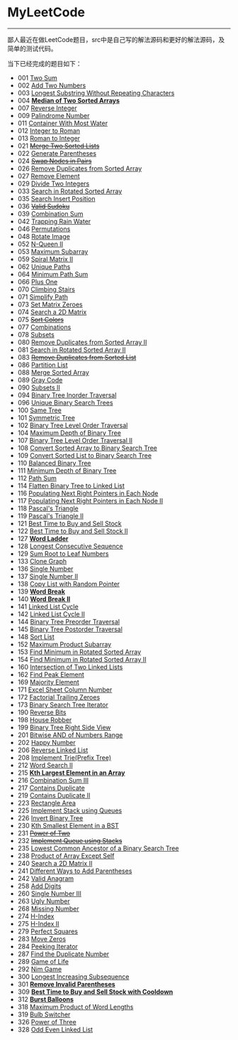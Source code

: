 # MyLeetCode

----

鄙人最近在做LeetCode题目，src中是自己写的解法源码和更好的解法源码，及简单的测试代码。

当下已经完成的题目如下：

* 001 [Two Sum](https://github.com/ChePeatio/MyLeetCode/tree/master/src/com/chepeatio/twoSum/TwoSum.java)
* 002 [Add Two Numbers](https://github.com/ChePeatio/MyLeetCode/tree/master/src/com/chepeatio/addTwoNumbers/AddTwoNumbers.java)
* 003 [Longest Substring Without Repeating Characters](https://github.com/ChePeatio/MyLeetCode/tree/master/src/com/chepeatio/longestSubstringWithoutRepeatingCharacters/LongestSubstringWithoutRepeatingCharacters.java)
* 004 [**Median of Two Sorted Arrays**](https://github.com/ChePeatio/MyLeetCode/tree/master/src/com/chepeatio/medianOfTwoSortedArrays/MedianOfTwoSortedArrays.java)
* 007 [Reverse Integer](https://github.com/ChePeatio/MyLeetCode/tree/master/src/com/chepeatio/reverseInteger/ReverseInteger.java)
* 009 [Palindrome Number](https://github.com/ChePeatio/MyLeetCode/tree/master/src/com/chepeatio/palindromeNumber/PalindromeNumber.java)
* 011 [Container With Most Water](https://github.com/ChePeatio/MyLeetCode/tree/master/src/com/chepeatio/containerWithMostWater/ContainerWithMostWater.java)
* 012 [Integer to Roman](https://github.com/ChePeatio/MyLeetCode/tree/master/src/com/chepeatio/integerToRoman/IntegerToRoman.java)
* 013 [Roman to Integer](https://github.com/ChePeatio/MyLeetCode/tree/master/src/com/chepeatio/romanToInteger/RomanToInteger.java)
* 021 [~~Merge Two Sorted Lists~~](https://github.com/ChePeatio/MyLeetCode/tree/master/src/com/chepeatio/mergeTwoSortedLists/MergeTwoSortedLists.java)
* 022 [Generate Parentheses](https://github.com/ChePeatio/MyLeetCode/tree/master/src/com/chepeatio/generateParentheses/GenerateParentheses.java)
* 024 [~~Swap Nodes in Pairs~~](https://github.com/ChePeatio/MyLeetCode/tree/master/src/com/chepeatio/swapNodesInPairs/SwapNodesInPairs.java)
* 026 [Remove Duplicates from Sorted Array](https://github.com/ChePeatio/MyLeetCode/tree/master/src/com/chepeatio/removeDuplicatesFromSortedArray/RemoveDuplicatesFromSortedArray.java)
* 027 [Remove Element](https://github.com/ChePeatio/MyLeetCode/tree/master/src/com/chepeatio/removeElement/RemoveElement.java)
* 029 [Divide Two Integers](https://github.com/ChePeatio/MyLeetCode/tree/master/src/com/chepeatio/divideTwoIntegers/DivideTwoIntegers.java)
* 033 [Search in Rotated Sorted Array](https://github.com/ChePeatio/MyLeetCode/tree/master/src/com/chepeatio/searchInRotatedSortedArray/SearchInRotatedSortedArray.java)
* 035 [Search Insert Position](https://github.com/ChePeatio/MyLeetCode/tree/master/src/com/chepeatio/searchInsertPosition/SearchInsertPosition.java)
* 036 [~~Valid Sudoku~~](https://github.com/ChePeatio/MyLeetCode/tree/master/src/com/chepeatio/validSudoku/ValidSudoku.java)
* 039 [Combination Sum](https://github.com/ChePeatio/MyLeetCode/tree/master/src/com/chepeatio/combinationSum/CombinationSum.java)
* 042 [Trapping Rain Water](https://github.com/ChePeatio/MyLeetCode/tree/master/src/com/chepeatio/trappingRainWater/TrappingRainWater.java)
* 046 [Permutations](https://github.com/ChePeatio/MyLeetCode/tree/master/src/com/chepeatio/permutations/Permutations.java)
* 048 [Rotate Image](https://github.com/ChePeatio/MyLeetCode/tree/master/src/com/chepeatio/rotateImage/RotateImage.java)
* 052 [N-Queen II](https://github.com/ChePeatio/MyLeetCode/tree/master/src/com/chepeatio/n_Queens/N_Queens_II.java)
* 053 [Maximum Subarray](https://github.com/ChePeatio/MyLeetCode/tree/master/src/com/chepeatio/maximumSubarray/MaximumSubarray.java)
* 059 [Spiral Matrix II](https://github.com/ChePeatio/MyLeetCode/tree/master/src/com/chepeatio/spiralMatrix/SpiralMatrixII.java)
* 062 [Unique Paths](https://github.com/ChePeatio/MyLeetCode/tree/master/src/com/chepeatio/uniquePaths/UniquePaths.java)
* 064 [Minimum Path Sum](https://github.com/ChePeatio/MyLeetCode/tree/master/src/com/chepeatio/minimumPathSum/MinimumPathSum.java)
* 066 [Plus One](https://github.com/ChePeatio/MyLeetCode/tree/master/src/com/chepeatio/plusOne/PlusOne.java)
* 070 [Climbing Stairs](https://github.com/ChePeatio/MyLeetCode/tree/master/src/com/chepeatio/climbingStairs/ClimbingStairs.java)
* 071 [Simplify Path](https://github.com/ChePeatio/MyLeetCode/tree/master/src/com/chepeatio/simplifyPath/SimplifyPath.java)
* 073 [Set Matrix Zeroes](https://github.com/ChePeatio/MyLeetCode/tree/master/src/com/chepeatio/setMatrixZeroes/SetMatrixZeroes.java)
* 074 [Search a 2D Matrix](https://github.com/ChePeatio/MyLeetCode/tree/master/src/com/chepeatio/searchA2DMatrix/SearchA2DMatrix.java)
* 075 [~~Sort Colors~~](https://github.com/ChePeatio/MyLeetCode/tree/master/src/com/chepeatio/sortColors/SortColors.java)
* 077 [Combinations](https://github.com/ChePeatio/MyLeetCode/tree/master/src/com/chepeatio/combinations/Combinations.java)
* 078 [Subsets](https://github.com/ChePeatio/MyLeetCode/tree/master/src/com/chepeatio/subsets/Subsets.java)
* 080 [Remove Duplicates from Sorted Array II](https://github.com/ChePeatio/MyLeetCode/tree/master/src/com/chepeatio/removeDuplicatesFromSortedArray/RemoveDuplicatesFromSortedArrayII.java)
* 081 [Search in Rotated Sorted Array II](https://github.com/ChePeatio/MyLeetCode/tree/master/src/com/chepeatio/searchInRotatedSortedArray/SearchInRotatedSortedArrayII.java)
* 083 [~~Remove Duplicates from Sorted List~~](https://github.com/ChePeatio/MyLeetCode/tree/master/src/com/chepeatio/removeDuplicatesFromSortedList/RemoveDuplicatesFromSortedList.java)
* 086 [Partition List](https://github.com/ChePeatio/MyLeetCode/tree/master/src/com/chepeatio/partitionList/PartitionList.java)
* 088 [Merge Sorted Array](https://github.com/ChePeatio/MyLeetCode/tree/master/src/com/chepeatio/mergeSortedArray/MergeSortedArray.java)
* 089 [Gray Code](https://github.com/ChePeatio/MyLeetCode/tree/master/src/com/chepeatio/grayCode/GrayCode.java)
* 090 [Subsets II](https://github.com/ChePeatio/MyLeetCode/tree/master/src/com/chepeatio/subsets/SubsetsII.java)
* 094 [Binary Tree Inorder Traversal](https://github.com/ChePeatio/MyLeetCode/tree/master/src/com/chepeatio/binaryTreeInorderTraversal/BinaryTreeInorderTraversal.java)
* 096 [Unique Binary Search Trees](https://github.com/ChePeatio/MyLeetCode/tree/master/src/com/chepeatio/uniqueBinarySearchTrees/UniqueBinarySearchTrees.java)
* 100 [Same Tree](https://github.com/ChePeatio/MyLeetCode/tree/master/src/com/chepeatio/sameTree/SameTree.java)
* 101 [Symmetric Tree](https://github.com/ChePeatio/MyLeetCode/tree/master/src/com/chepeatio/symmetricTree/SymmetricTree.java)
* 102 [Binary Tree Level Order Traversal](https://github.com/ChePeatio/MyLeetCode/tree/master/src/com/chepeatio/binaryTreeLevelOrderTraversal/BinaryTreeLevelOrderTraversal.java)
* 104 [Maximum Depth of Binary Tree](https://github.com/ChePeatio/MyLeetCode/tree/master/src/com/chepeatio/maximumDepthOfBinaryTree/MaximumDepthOfBinaryTree.java)
* 107 [Binary Tree Level Order Traversal II](https://github.com/ChePeatio/MyLeetCode/tree/master/src/com/chepeatio/binaryTreeLevelOrderTraversal/BinaryTreeLevelOrderTraversalII.java)
* 108 [Convert Sorted Array to Binary Search Tree](https://github.com/ChePeatio/MyLeetCode/tree/master/src/com/chepeatio/convertSortedArrayToBinarySearchTree/ConvertSortedArrayToBinarySearchTree.java)
* 109 [Convert Sorted List to Binary Search Tree](https://github.com/ChePeatio/MyLeetCode/tree/master/src/com/chepeatio/convertSortedListToBinarySearchTree/ConvertSortedListToBinarySearchTree.java)
* 110 [Balanced Binary Tree](https://github.com/ChePeatio/MyLeetCode/tree/master/src/com/chepeatio/balancedBinaryTree/BalancedBinaryTree.java)
* 111 [Minimum Depth of Binary Tree](https://github.com/ChePeatio/MyLeetCode/tree/master/src/com/chepeatio/minimumDepthOfBinaryTree/MinimumDepthOfBinaryTree.java)
* 112 [Path Sum](https://github.com/ChePeatio/MyLeetCode/tree/master/src/com/chepeatio/pathSum/PathSum.java)
* 114 [Flatten Binary Tree to Linked List](https://github.com/ChePeatio/MyLeetCode/tree/master/src/com/chepeatio/flattenBinaryTreeToLinkedList/FlattenBinaryTreeToLinkedList.java)
* 116 [Populating Next Right Pointers in Each Node](https://github.com/ChePeatio/MyLeetCode/tree/master/src/com/chepeatio/populatingNextRightPointersInEachNode/PopulatingNextRightPointersInEachNode.java)
* 117 [Populating Next Right Pointers in Each Node II](https://github.com/ChePeatio/MyLeetCode/tree/master/src/com/chepeatio/populatingNextRightPointersInEachNode/PopulatingNextRightPointersInEachNodeII.java)
* 118 [Pascal's Triangle](https://github.com/ChePeatio/MyLeetCode/tree/master/src/com/chepeatio/pascalTriangle/PascalTriangle.java)
* 119 [Pascal's Triangle II](https://github.com/ChePeatio/MyLeetCode/tree/master/src/com/chepeatio/pascalTriangle/PascalTriangleII.java)
* 121 [Best Time to Buy and Sell Stock](https://github.com/ChePeatio/MyLeetCode/tree/master/src/com/chepeatio/bestTimeToBuyAndSellStock/BestTimeToBuyAndSellStock.java)
* 122 [Best Time to Buy and Sell Stock II](https://github.com/ChePeatio/MyLeetCode/tree/master/src/com/chepeatio/bestTimeToBuyAndSellStock/BestTimeToBuyAndSellStockII.java)
* 127 [**Word Ladder**](https://github.com/ChePeatio/MyLeetCode/tree/master/src/com/chepeatio/wordLadder/WordLadder.java)
* 128 [Longest Consecutive Sequence](https://github.com/ChePeatio/MyLeetCode/tree/master/src/com/chepeatio/longestConsecutiveSequence/LongestConsecutiveSequence.java)
* 129 [Sum Root to Leaf Numbers](https://github.com/ChePeatio/MyLeetCode/tree/master/src/com/chepeatio/sumRootToLeafNumbers/SumRootToLeafNumbers.java)
* 133 [Clone Graph](https://github.com/ChePeatio/MyLeetCode/tree/master/src/com/chepeatio/cloneGraph/CloneGraph.java)
* 136 [Single Number](https://github.com/ChePeatio/MyLeetCode/tree/master/src/com/chepeatio/singleNumber/SingleNumber.java)
* 137 [Single Number II](https://github.com/ChePeatio/MyLeetCode/tree/master/src/com/chepeatio/singleNumber/SingleNumberII.java)
* 138 [Copy List with Random Pointer](https://github.com/ChePeatio/MyLeetCode/tree/master/src/com/chepeatio/copyListWithRandomPointer/CopyListWithRandomPointer.java)
* 139 [**Word Break**](https://github.com/ChePeatio/MyLeetCode/tree/master/src/com/chepeatio/wordBreak/WordBreak.java)
* 140 [**Word Break II**](https://github.com/ChePeatio/MyLeetCode/tree/master/src/com/chepeatio/wordBreakII/WordBreakII.java)
* 141 [Linked List Cycle](https://github.com/ChePeatio/MyLeetCode/tree/master/src/com/chepeatio/linkedListCycle/LinkedListCycle.java)
* 142 [Linked List Cycle II](https://github.com/ChePeatio/MyLeetCode/tree/master/src/com/chepeatio/linkedListCycle/LinkedListCycleII.java)
* 144 [Binary Tree Preorder Traversal](https://github.com/ChePeatio/MyLeetCode/tree/master/src/com/chepeatio/binaryTreePreorderTraversal/BinaryTreePreorderTraversal.java)
* 145 [Binary Tree Postorder Traversal](https://github.com/ChePeatio/MyLeetCode/tree/master/src/com/chepeatio/binaryTreePostorderTraversal/BinaryTreePostorderTraversal.java)
* 148 [Sort List](https://github.com/ChePeatio/MyLeetCode/tree/master/src/com/chepeatio/sortList/SortList.java)
* 152 [Maximum Product Subarray](https://github.com/ChePeatio/MyLeetCode/tree/master/src/com/chepeatio/maximumProductSubarray/MaximumProductSubarray.java)
* 153 [Find Minimum in Rotated Sorted Array](https://github.com/ChePeatio/MyLeetCode/tree/master/src/com/chepeatio/findMinimumInRotatedSortedArray/FindMinimumInRotatedSortedArray.java)
* 154 [Find Minimum in Rotated Sorted Array II](https://github.com/ChePeatio/MyLeetCode/tree/master/src/com/chepeatio/findMinimumInRotatedSortedArray/FindMinimumInRotatedSortedArrayII.java)
* 160 [Intersection of Two Linked Lists](https://github.com/ChePeatio/MyLeetCode/tree/master/src/com/chepeatio/intersectionOfTwoLinkedLists/IntersectionOfTwoLinkedLists.java)
* 162 [Find Peak Element](https://github.com/ChePeatio/MyLeetCode/tree/master/src/com/chepeatio/findPeakElement/FindPeakElement.java)
* 169 [Majority Element](https://github.com/ChePeatio/MyLeetCode/tree/master/src/com/chepeatio/majorityElement/MajorityElement.java)
* 171 [Excel Sheet Column Number](https://github.com/ChePeatio/MyLeetCode/tree/master/src/com/chepeatio/excelSheetColumnNumber/ExcelSheetColumnNumber.java)
* 172 [Factorial Trailing Zeroes](https://github.com/ChePeatio/MyLeetCode/tree/master/src/com/chepeatio/factorialTrailingZeroes/FactorialTrailingZeroes.java)
* 173 [Binary Search Tree Iterator](https://github.com/ChePeatio/MyLeetCode/tree/master/src/com/chepeatio/binarySearchTreeIterator/BinarySearchTreeIterator.java)
* 190 [Reverse Bits](https://github.com/ChePeatio/MyLeetCode/tree/master/src/com/chepeatio/reverseBits/ReverseBits.java)
* 198 [House Robber](https://github.com/ChePeatio/MyLeetCode/tree/master/src/com/chepeatio/houseRobber/HouseRobber.java)
* 199 [Binary Tree Right Side View](https://github.com/ChePeatio/MyLeetCode/tree/master/src/com/chepeatio/binaryTreeRightSideView/BinaryTreeRightSideView.java)
* 201 [Bitwise AND of Numbers Range](https://github.com/ChePeatio/MyLeetCode/tree/master/src/com/chepeatio/bitwiseANDofNumbersRange/BitwiseANDofNumbersRange.java)
* 202 [Happy Number](https://github.com/ChePeatio/MyLeetCode/tree/master/src/com/chepeatio/happyNumber/HappyNumber.java)
* 206 [Reverse Linked List](https://github.com/ChePeatio/MyLeetCode/tree/master/src/com/chepeatio/reverseLinkedList/ReverseLinkedList.java)
* 208 [Implement Trie(Prefix Tree)](https://github.com/ChePeatio/MyLeetCode/tree/master/src/com/chepeatio/implementTrie/ImplementTrie.java)
* 212 [Word Search II](https://github.com/ChePeatio/MyLeetCode/tree/master/src/com/chepeatio/wordSearch/WordSearchII.java)
* 215 [**Kth Largest Element in an Array**](https://github.com/ChePeatio/MyLeetCode/tree/master/src/com/chepeatio/kthLargestElementInAnArray/KthLargestElementInAnArray.java)
* 216 [Combination Sum III](https://github.com/ChePeatio/MyLeetCode/tree/master/src/com/chepeatio/combinationSum/CombinationSumIII.java)
* 217 [Contains Duplicate](https://github.com/ChePeatio/MyLeetCode/tree/master/src/com/chepeatio/containsDuplicate/ContainsDuplicate.java)
* 219 [Contains Duplicate II](https://github.com/ChePeatio/MyLeetCode/tree/master/src/com/chepeatio/containsDuplicate/ContainsDuplicateII.java)
* 223 [Rectangle Area](https://github.com/ChePeatio/MyLeetCode/tree/master/src/com/chepeatio/rectangleArea/RectangleArea.java)
* 225 [Implement Stack using Queues](https://github.com/ChePeatio/MyLeetCode/tree/master/src/com/chepeatio/implementStackUsingQueues/ImplementStackUsingQueues.java)
* 226 [Invert Binary Tree](https://github.com/ChePeatio/MyLeetCode/tree/master/src/com/chepeatio/invertBinaryTree/InvertBinaryTree.java)
* 230 [Kth Smallest Element in a BST](https://github.com/ChePeatio/MyLeetCode/blob/master/src/com/chepeatio/kthSmallestElementInaBST/KthSmallestElementInaBST.java)
* 231 [~~Power of Two~~](https://github.com/ChePeatio/MyLeetCode/tree/master/src/com/chepeatio/powerOfTwo/PowerOfTwo.java)
* 232 [~~Implement Queue using Stacks~~](https://github.com/ChePeatio/MyLeetCode/tree/master/src/com/chepeatio/implementQueueUsingStacks/ImplementQueueUsingStacks.java)
* 235 [Lowest Common Ancestor of a Binary Search Tree](https://github.com/ChePeatio/MyLeetCode/tree/master/src/com/chepeatio/lowestCommonAncestorOfaBinarySearchTree/LowestCommonAncestorOfaBinarySearchTree.java)
* 238 [Product of Array Except Self](https://github.com/ChePeatio/MyLeetCode/tree/master/src/com/chepeatio/productOfArrayExceptSelf/ProductOfArrayExceptSelf.java)
* 240 [Search a 2D Matrix II](https://github.com/ChePeatio/MyLeetCode/tree/master/src/com/chepeatio/searchA2DMatrix/SearchA2DMatrixII.java)
* 241 [Different Ways to Add Parentheses](https://github.com/ChePeatio/MyLeetCode/tree/master/src/com/chepeatio/differentWaysToAddParentheses/DifferentWaysToAddParentheses.java)
* 242 [Valid Anagram](https://github.com/ChePeatio/MyLeetCode/tree/master/src/com/chepeatio/validAnagram/ValidAnagram.java)
* 258 [Add Digits](https://github.com/ChePeatio/MyLeetCode/blob/master/src/com/chepeatio/addDigits/AddDigits.java)
* 260 [Single Number III](https://github.com/ChePeatio/MyLeetCode/tree/master/src/com/chepeatio/singleNumber/SingleNumberIII.java)
* 263 [Ugly Number](https://github.com/ChePeatio/MyLeetCode/tree/master/src/com/chepeatio/uglyNumber/UglyNumber.java)
* 268 [Missing Number](https://github.com/ChePeatio/MyLeetCode/tree/master/src/com/chepeatio/missingNumber/MissingNumber.java)
* 274 [H-Index](https://github.com/ChePeatio/MyLeetCode/tree/master/src/com/chepeatio/h_Index/H_Index.java)
* 275 [H-Index II](https://github.com/ChePeatio/MyLeetCode/tree/master/src/com/chepeatio/h_Index/H_IndexII.java)
* 279 [Perfect Squares](https://github.com/ChePeatio/MyLeetCode/tree/master/src/com/chepeatio/perfectSquares/PerfectSquares.java)
* 283 [Move Zeros](https://github.com/ChePeatio/MyLeetCode/tree/master/src/com/chepeatio/moveZeros/MoveZeros.java)
* 284 [Peeking Iterator](https://github.com/ChePeatio/MyLeetCode/tree/master/src/com/chepeatio/peekingIterator/PeekingIterator.java)
* 287 [Find the Duplicate Number](https://github.com/ChePeatio/MyLeetCode/tree/master/src/com/chepeatio/findTheDuplicateNumber/FindTheDuplicateNumber.java)
* 289 [Game of Life](https://github.com/ChePeatio/MyLeetCode/tree/master/src/com/chepeatio/gameOfLife/GameOfLife.java)
* 292 [Nim Game](https://github.com/ChePeatio/MyLeetCode/tree/master/src/com/chepeatio/nimGame/NimGame.java)
* 300 [Longest Increasing Subsequence](https://github.com/ChePeatio/MyLeetCode/tree/master/src/com/chepeatio/longestIncreasingSubsequence/LongestIncreasingSubsequence.java)
* 301 [**Remove Invalid Parentheses**](https://github.com/ChePeatio/MyLeetCode/tree/master/src/com/chepeatio/removeInvalidParentheses/RemoveInvalidParentheses.java)
* 309 [**Best Time to Buy and Sell Stock with Cooldown**](https://github.com/ChePeatio/MyLeetCode/tree/master/src/com/chepeatio/bestTimeToBuyAndSellStockWithCooldown/BestTimeToBuyAndSellStockWithCooldown.java)
* 312 [**Burst Balloons**](https://github.com/ChePeatio/MyLeetCode/tree/master/src/com/chepeatio/burstBalloons/BurstBalloons.java)
* 318 [Maximum Product of Word Lengths](https://github.com/ChePeatio/MyLeetCode/tree/master/src/com/chepeatio/maximumProductOfWordLengths/MaximumProductOfWordLengths.java)
* 319 [Bulb Switcher](https://github.com/ChePeatio/MyLeetCode/tree/master/src/com/chepeatio/bulbSwitcher/BulbSwitcher.java)
* 326 [Power of Three](https://github.com/ChePeatio/MyLeetCode/tree/master/src/com/chepeatio/powerOfThree/PowerOfThree.java)
* 328 [Odd Even Linked List](https://github.com/ChePeatio/MyLeetCode/tree/master/src/com/chepeatio/oddEvenLinkedList/OddEvenLinkedList.java)